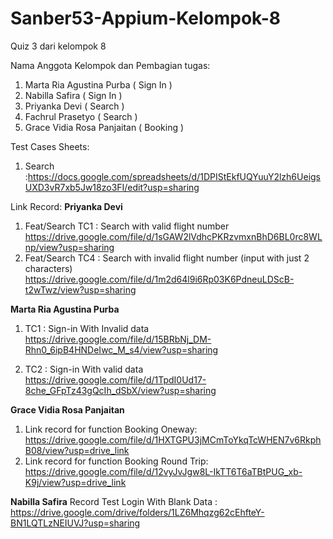 # Sanber53-Appium-Kelompok-8

Quiz 3 dari kelompok 8

Nama Anggota Kelompok dan Pembagian tugas:

1. Marta Ria Agustina Purba ( Sign In )
2. Nabilla Safira ( Sign In )
3. Priyanka Devi ( Search )
4. Fachrul Prasetyo ( Search )
5. Grace Vidia Rosa Panjaitan ( Booking )

Test Cases Sheets:

1. Search :https://docs.google.com/spreadsheets/d/1DPIStEkfUQYuuY2lzh6UeigsUXD3vR7xb5Jw18zo3FI/edit?usp=sharing


Link Record:
**Priyanka Devi**
1. Feat/Search TC1 : Search with valid flight number 
   https://drive.google.com/file/d/1sGAW2lVdhcPKRzvmxnBhD6BL0rc8WLnp/view?usp=sharing
2. Feat/Search TC4 : Search with invalid flight number (input with just 2 characters)	
   https://drive.google.com/file/d/1m2d64l9i6Rp03K6PdneuLDScB-t2wTwz/view?usp=sharing


**Marta Ria Agustina Purba**
1. TC1 : Sign-in With Invalid data
   https://drive.google.com/file/d/15BRbNj_DM-Rhn0_6ipB4HNDeIwc_M_s4/view?usp=sharing

2. TC2 : Sign-in With valid data
   https://drive.google.com/file/d/1TpdI0Ud17-8che_GFpTz43gQcIh_dSbX/view?usp=sharing

**Grace Vidia Rosa Panjaitan**
1. Link record for function Booking Oneway: https://drive.google.com/file/d/1HXTGPU3jMCmToYkqTcWHEN7v6RkphB08/view?usp=drive_link
2. Link record for function Booking Round Trip: https://drive.google.com/file/d/12vyJvJgw8L-IkTT6T6aTBtPUG_xb-K9j/view?usp=drive_link

**Nabilla Safira**
Record Test Login With Blank Data : https://drive.google.com/drive/folders/1LZ6Mhqzg62cEhfteY-BN1LQTLzNEIUVJ?usp=sharing
